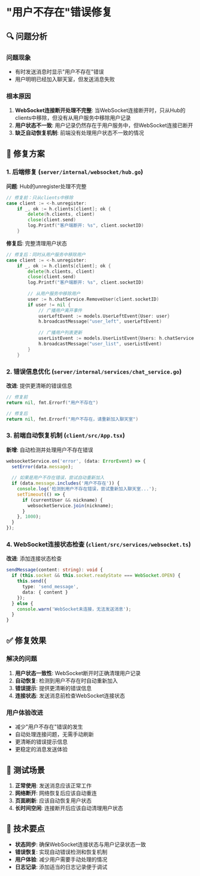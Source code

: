 # "用户不存在"错误修复

## 🔍 问题分析

### 问题现象
- 有时发送消息时显示"用户不存在"错误
- 用户明明已经加入聊天室，但发送消息失败

### 根本原因
1. **WebSocket连接断开处理不完整**: 当WebSocket连接断开时，只从Hub的clients中移除，但没有从用户服务中移除用户记录
2. **用户状态不一致**: 用户记录仍然存在于用户服务中，但WebSocket连接已断开
3. **缺乏自动恢复机制**: 前端没有处理用户状态不一致的情况

## 🔧 修复方案

### 1. 后端修复 (`server/internal/websocket/hub.go`)

**问题**: Hub的unregister处理不完整
```go
// 修复前：只从clients中移除
case client := <-h.unregister:
    if _, ok := h.clients[client]; ok {
        delete(h.clients, client)
        close(client.send)
        log.Printf("客户端断开: %s", client.socketID)
    }
```

**修复后**: 完整清理用户状态
```go
// 修复后：同时从用户服务中移除用户
case client := <-h.unregister:
    if _, ok := h.clients[client]; ok {
        delete(h.clients, client)
        close(client.send)
        log.Printf("客户端断开: %s", client.socketID)
        
        // 从用户服务中移除用户
        user := h.chatService.RemoveUser(client.socketID)
        if user != nil {
            // 广播用户离开事件
            userLeftEvent := models.UserLeftEvent{User: user}
            h.broadcastMessage("user_left", userLeftEvent)
            
            // 广播用户列表更新
            userListEvent := models.UserListEvent{Users: h.chatService.GetOnlineUsers()}
            h.broadcastMessage("user_list", userListEvent)
        }
    }
```

### 2. 错误信息优化 (`server/internal/services/chat_service.go`)

**改进**: 提供更清晰的错误信息
```go
// 修复前
return nil, fmt.Errorf("用户不存在")

// 修复后
return nil, fmt.Errorf("用户不存在，请重新加入聊天室")
```

### 3. 前端自动恢复机制 (`client/src/App.tsx`)

**新增**: 自动检测并处理用户不存在错误
```typescript
websocketService.on('error', (data: ErrorEvent) => {
  setError(data.message);
  
  // 如果是用户不存在错误，尝试自动重新加入
  if (data.message.includes('用户不存在')) {
    console.log('检测到用户不存在错误，尝试重新加入聊天室...');
    setTimeout(() => {
      if (currentUser && nickname) {
        websocketService.join(nickname);
      }
    }, 1000);
  }
});
```

### 4. WebSocket连接状态检查 (`client/src/services/websocket.ts`)

**改进**: 添加连接状态检查
```typescript
sendMessage(content: string): void {
  if (this.socket && this.socket.readyState === WebSocket.OPEN) {
    this.send({
      type: 'send_message',
      data: { content }
    });
  } else {
    console.warn('WebSocket未连接，无法发送消息');
  }
}
```

## ✅ 修复效果

### 解决的问题
1. **用户状态一致性**: WebSocket断开时正确清理用户记录
2. **自动恢复**: 检测到用户不存在时自动重新加入
3. **错误提示**: 提供更清晰的错误信息
4. **连接状态**: 发送消息前检查WebSocket连接状态

### 用户体验改进
- 减少"用户不存在"错误的发生
- 自动处理连接问题，无需手动刷新
- 更清晰的错误提示信息
- 更稳定的消息发送体验

## 🧪 测试场景

1. **正常使用**: 发送消息应该正常工作
2. **网络断开**: 网络恢复后应该自动重连
3. **页面刷新**: 应该自动恢复用户状态
4. **长时间空闲**: 连接断开后应该自动清理用户状态

## 📝 技术要点

- **状态同步**: 确保WebSocket连接状态与用户记录状态一致
- **错误恢复**: 实现自动错误检测和恢复机制
- **用户体验**: 减少用户需要手动处理的情况
- **日志记录**: 添加适当的日志记录便于调试

